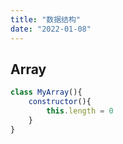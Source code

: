 ```yaml
---
title: "数据结构"
date: "2022-01-08"
---
```


## Array

```javascript
class MyArray(){
    constructor(){
        this.length = 0
    }
}
```
